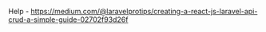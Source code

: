 Help -
https://medium.com/@laravelprotips/creating-a-react-js-laravel-api-crud-a-simple-guide-02702f93d26f
